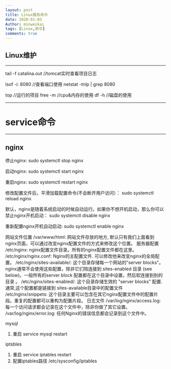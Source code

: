```yaml
---
layout: post
title: Linux服务命令
date: 2020-01-03
Author: minweikai
tags: [Linux,命令]
comments: true
---
```


## Linux维护

------

tail -f catalina.out  //tomcat实时查看项目日志

lsof -i: 8080  //查看端口使用
netstat -tnlp | grep 8080

top  //运行的项目
free -m  //cpu&内存的使用
df -h  //磁盘的使用



------



# service命令

------

## nginx

停止nginx:
sudo systemctl stop nginx

启动nginx:
sudo systemctl start nginx

重启nginx:
sudo systemctl restart nginx

修改配置文件后，平滑加载配置命令(不会断开用户访问）：
sudo systemctl reload nginx

默认，nginx是随着系统启动的时候自动运行。如果你不想开机启动，那么你可以禁止nginx开机启动：
sudo systemctl disable nginx

重新配置nginx开机自动启动:
sudo systemctl enable nginx

网站文件位置
/var/www/html: 网站文件存放的地方, 默认只有我们上面看到nginx页面，可以通过改变nginx配置文件的方式来修改这个位置。
服务器配置
/etc/nginx: nginx配置文件目录。所有的nginx配置文件都在这里。
/etc/nginx/nginx.conf: Nginx的主配置文件. 可以修改他来改变nginx的全局配置。
/etc/nginx/sites-available/: 这个目录存储每一个网站的"server blocks"。nginx通常不会使用这些配置，除非它们陪连接到  sites-enabled 目录 (see below)。一般所有的server block 配置都在这个目录中设置，然后软连接到别的目录 。
/etc/nginx/sites-enabled/: 这个目录存储生效的 "server blocks" 配置. 通常,这个配置都是链接到 sites-available目录中的配置文件
/etc/nginx/snippets: 这个目录主要可以包含在其它nginx配置文件中的配置片段。重复的配置都可以重构为配置片段。
日志文件
/var/log/nginx/access.log: 每一个访问请求都会记录在这个文件中，除非你做了其它设置。
/var/log/nginx/error.log: 任何Nginx的错误信息都会记录到这个文件中。

mysql

1. 重启 service mysql restart

iptsbles

1. 重启 service iptables restart
2. 配置iptables路径  /etc/sysconfig/iptables